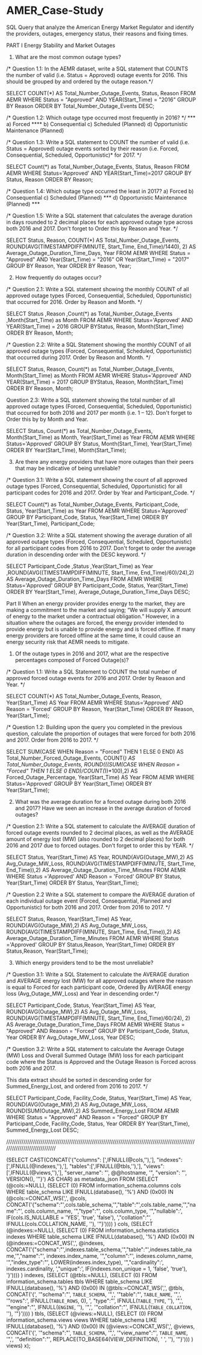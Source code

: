 # AMER_Case-Study
SQL Query that analyze the American Energy Market Regulator and identify the providers, outages, emergency status, their reasons and fixing times. 

PART I
Energy Stability and Market Outages

1) What are the most common outage types?

/* Question 1.1: In the AEMR dataset, write a SQL statement that COUNTS the number of valid (i.e. Status = Approved) outage events for 2016. This should be grouped by and ordered by the outage reason.*/

SELECT 
  COUNT(*) AS Total_Number_Outage_Events, 
  Status, 
  Reason 
FROM AEMR 
WHERE Status = "Approved" AND YEAR(Start_Time) = "2016"
GROUP BY Reason ORDER BY Total_Number_Outage_Events DESC;

/* Question 1.2: Which outage type occurred most frequently in 2016? */ 
  *** a) Forced ****
  b) Consequential
  c) Scheduled (Planned)
  d) Opportunistic Maintenance (Planned)
  
/* Question 1.3: Write a SQL statement to COUNT the number of valid (i.e. Status = Approved) outage events sorted by their reason (i.e. Forced, Consequential, Scheduled, Opportunistic)* for 2017. */ 
  
SELECT
	 Count(*) as Total_Number_Outage_Events,
   Status, 
   Reason
FROM AEMR
WHERE
	Status='Approved' AND YEAR(Start_Time)=2017
GROUP BY Status, Reason ORDER BY Reason;

/* Question 1.4: Which outage type occurred the least in 2017?
  a) Forced
  b) Consequential
  c) Scheduled (Planned)
  *** d) Opportunistic Maintenance (Planned) ***
  
/* Question 1.5: Write a SQL statement that calculates the average duration in days rounded to 2 decimal places for each approved outage type across both 2016 and 2017. Don't forget to Order this by Reason and Year. */

SELECT
  Status,
  Reason,
  COUNT(*) AS Total_Number_Outage_Events, 
  ROUND(AVG(TIMESTAMPDIFF(MINUTE, Start_Time, End_Time)/1440), 2) AS Average_Outage_Duration_Time_Days, 
  Year
FROM AEMR 
WHERE Status = "Approved" AND Year(Start_Time) = "2016" OR Year(Start_Time) = "2017"
GROUP BY Reason, Year ORDER BY Reason, Year;

2) How frequently do outages occur?

/* Question 2.1: Write a SQL statement showing the monthly COUNT of all approved outage types (Forced, Consequential, Scheduled, Opportunistic) that occurred for 2016. Order by Reason and Month. */

SELECT
	Status
	,Reason
	,Count(*) as Total_Number_Outage_Events
	,Month(Start_Time) as Month
FROM AEMR
WHERE Status='Approved' AND YEAR(Start_Time) = 2016
GROUP BYStatus, Reason, Month(Start_Time)
ORDER BY Reason, Month;

/* Question 2.2: Write a SQL Statement showing the monthly COUNT of all approved outage types (Forced, Consequential, Scheduled, Opportunistic) that occurred during 2017. Order by Reason and Month. */

SELECT
	Status,
	Reason,
	Count(*) as Total_Number_Outage_Events,
	Month(Start_Time) as Month
FROM AEMR
WHERE Status='Approved' AND YEAR(Start_Time) = 2017
GROUP BYStatus, Reason, Month(Start_Time)
ORDER BY Reason, Month;

Question 2.3: Write a SQL statement showing the total number of all approved outage types (Forced, Consequential, Scheduled, Opportunistic) that occurred for both 2016 and 2017 per month (i.e. 1 – 12). Don't forget to Order this by by Month and Year.

SELECT
	Status,
	Count(*) as Total_Number_Outage_Events,
	Month(Start_Time) as Month,
	Year(Start_Time) as Year
FROM AEMR
WHERE Status='Approved'
GROUP BY
	Status,
	Month(Start_Time),
	Year(Start_Time)
ORDER BY Year(Start_Time), Month(Start_Time);

3) Are there any energy providers that have more outages than their peers that may be indicative of being unreliable?

/* Question 3.1: Write a SQL statement showing the count of all approved outage types (Forced, Consequential, Scheduled, Opportunistic) for all participant codes for 2016 and 2017. Order by Year and Participant_Code. */

SELECT
	Count(*) as Total_Number_Outage_Events,
	Participant_Code,
	Status,
	Year(Start_Time) as Year
FROM AEMR WHERE Status='Approved'
GROUP BY Participant_Code, Status, Year(Start_Time)
ORDER BY Year(Start_Time), Participant_Code;

/* Question 3.2: Write a SQL statement showing the average duration of all approved outage types (Forced, Consequential, Scheduled, Opportunistic) for all participant codes from 2016 to 2017. Don't forget to order the average duration in descending order with the DESC keyword. */

SELECT
	Participant_Code
	,Status
	,Year(Start_Time) as Year
	,ROUND(AVG((TIMESTAMPDIFF(MINUTE, Start_Time, End_Time)/60)/24),2) AS Average_Outage_Duration_Time_Days
FROM AEMR
WHERE Status='Approved'
GROUP BY Participant_Code, Status, Year(Start_Time)
ORDER BY Year(Start_Time), Average_Outage_Duration_Time_Days DESC;

Part II
When an energy provider provides energy to the market, they are making a commitment to the market and saying; “We will supply X amount of energy to the market under a contractual obligation.” However, in a situation where the outages are forced, the energy provider intended to provide energy but is unable to provide energy and is forced offline. If many energy providers are forced offline at the same time, it could cause an energy security risk that AEMR needs to mitigate.

1) Of the outage types in 2016 and 2017, what are the respective percentages composed of Forced Outage(s)?

/* Question 1.1: Write a SQL Statement to COUNT the total number of approved forced outage events for 2016 and 2017. Order by Reason and Year. */

SELECT
	COUNT(*) AS Total_Number_Outage_Events,
	Reason,
	Year(Start_Time) AS Year
FROM AEMR
WHERE Status='Approved' AND Reason = 'Forced'
GROUP BY Reason, Year(Start_Time)
ORDER BY Reason, Year(Start_Time);

/* Question 1.2: Building upon the query you completed in the previous question, calculate the proportion of outages that were forced for both 2016 and 2017. Order from 2016 to 2017. */

SELECT
  SUM(CASE WHEN Reason = "Forced" THEN 1 ELSE 0 END) AS Total_Number_Forced_Outage_Events,
	COUNT(*) AS Total_Number_Outage_Events,
	ROUND(((SUM(CASE WHEN Reason = "Forced" THEN 1 ELSE 0 END)/COUNT(*))*100),2) AS Forced_Outage_Percentage,
	Year(Start_Time) AS Year
FROM AEMR
WHERE Status='Approved'
GROUP BY Year(Start_Time)
ORDER BY Year(Start_Time);

2) What was the average duration for a forced outage during both 2016 and 2017? Have we seen an increase in the average duration of forced outages?

/* Question 2.1: Write a SQL statement to calculate the AVERAGE duration of forced outage events rounded to 2 decimal places, as well as the AVERAGE amount of energy lost (MW) (also rounded to 2 decimal places) for both 2016 and 2017 due to forced outages. Don't forget to order this by YEAR. */

SELECT
  Status,
  Year(Start_Time) AS Year,
  ROUND(AVG(Outage_MW),2) AS Avg_Outage_MW_Loss,
  ROUND(AVG(TIMESTAMPDIFF(MINUTE, Start_Time, End_Time)),2) AS Average_Outage_Duration_Time_Minutes
FROM AEMR
WHERE Status ='Approved' AND Reason = 'Forced'
GROUP BY Status, Year(Start_Time)
ORDER BY Status, Year(Start_Time);

/* Question 2.2 Write a SQL statement to compare the AVERAGE duration of each individual outage event (Forced, Consequential, Planned and Opportunistic) for both 2016 and 2017. Order from 2016 to 2017. */

SELECT
  Status,
  Reason,
  Year(Start_Time) AS Year,
  ROUND(AVG(Outage_MW),2) AS Avg_Outage_MW_Loss,
  ROUND(AVG(TIMESTAMPDIFF(MINUTE, Start_Time, End_Time)),2) AS Average_Outage_Duration_Time_Minutes
FROM AEMR
WHERE Status ='Approved'
GROUP BY Status,Reason, Year(Start_Time)
ORDER BY Status,Reason, Year(Start_Time);

3) Which energy providers tend to be the most unreliable?

/* Question 3.1: Write a SQL Statement to calculate the AVERAGE duration and AVERAGE energy lost (MW) for all approved outages where the reason is equal to Forced for each participant code, Ordered By AVERAGE energy loss (Avg_Outage_MW_Loss) and Year in descending order.*/

SELECT
  Participant_Code,
  Status,
  Year(Start_Time) AS Year,
  ROUND(AVG(Outage_MW),2) AS Avg_Outage_MW_Loss,
  ROUND(AVG(TIMESTAMPDIFF(MINUTE, Start_Time, End_Time)/60/24), 2) AS Average_Outage_Duration_Time_Days
FROM AEMR
WHERE Status = "Approved" AND Reason = "Forced"
GROUP BY Participant_Code, Status, Year
ORDER BY Avg_Outage_MW_Loss, Year DESC;

/* Question 3.2: Write a SQL statement to calculate the Average Outage (MW) Loss and Overall Summed Outage (MW) loss for each participant code where the Status is Approved and the Outage Reason is Forced across both 2016 and 2017.

This data extract should be sorted in descending order for Summed_Energy_Lost, and ordered from 2016 to 2017. */

SELECT
  Participant_Code,
  Facility_Code,
  Status,
  Year(Start_Time) AS Year,
  ROUND(AVG(Outage_MW),2) AS Avg_Outage_MW_Loss,
  ROUND(SUM(Outage_MW),2) AS Summed_Energy_Lost
FROM AEMR
WHERE Status = "Approved" AND Reason = "Forced"
GROUP BY Participant_Code, Facility_Code, Status, Year
ORDER BY Year(Start_Time), Summed_Energy_Lost DESC;

/////////////////////////////////////////////////////////////////////////////////////////////////////////////////////////////

(SELECT 
 CAST(CONCAT('{"columns": [',IFNULL(@cols,''),'], "indexes": [',IFNULL(@indexes,''),'], "tables":[',IFNULL(@tbls,''),'], "views":[',IFNULL(@views,''),'], "server_name": "', @@hostname, '", "version": "', VERSION(), '"}') AS CHAR) as metadata_json
FROM
 (SELECT (@cols:=NULL),
 (SELECT (0) FROM information_schema.columns cols
 WHERE table_schema LIKE IFNULL(database(), '%')
 AND (0x00) IN (@cols:=CONCAT_WS(',', @cols, CONCAT('{"schema":"',cols.table_schema,'","table":"',cols.table_name,'","name":"', cols.column_name, '","type":"', cols.column_type, '","nullable":', IF(cols.IS_NULLABLE = 'YES', 'true', 'false'), ',"collation":"', IFNULL(cols.COLLATION_NAME, ''), '"}'))))
 ) cols,
 (SELECT (@indexes:=NULL),
 (SELECT (0) FROM information_schema.statistics indexes
 WHERE table_schema LIKE IFNULL(database(), '%')
 AND (0x00) IN (@indexes:=CONCAT_WS(',', @indexes, CONCAT('{"schema":"',indexes.table_schema,'","table":"',indexes.table_name,'","name":"', indexes.index_name, '","column":"', indexes.column_name, '","index_type":"', LOWER(indexes.index_type), '","cardinality":', indexes.cardinality, ',"unique":', IF(indexes.non_unique = 1, 'false', 'true'), '}'))))
 ) indexes,
 (SELECT (@tbls:=NULL),
 (SELECT (0) FROM information_schema.tables tbls
 WHERE table_schema LIKE IFNULL(database(), '%')
 AND (0x00) IN (@tbls:=CONCAT_WS(',', @tbls, CONCAT('{', '"schema":"', `TABLE_SCHEMA`, '",', '"table":"', `TABLE_NAME`, '",', '"rows":', IFNULL(`TABLE_ROWS`, 0), ', "type":"', IFNULL(`TABLE_TYPE`, ''), '",', '"engine":"', IFNULL(`ENGINE`, ''), '",', '"collation":"', IFNULL(`TABLE_COLLATION`, ''), '"}'))))
 ) tbls,
 (SELECT (@views:=NULL),
 (SELECT (0) FROM information_schema.views views
 WHERE table_schema LIKE IFNULL(database(), '%')
 AND (0x00) IN (@views:=CONCAT_WS(',', @views, CONCAT('{', '"schema":"', `TABLE_SCHEMA`, '",', '"view_name":"', `TABLE_NAME`, '",', '"definition":"', REPLACE(TO_BASE64(VIEW_DEFINITION), '
', ''), '"}')))
 ) views) x);
 
 
